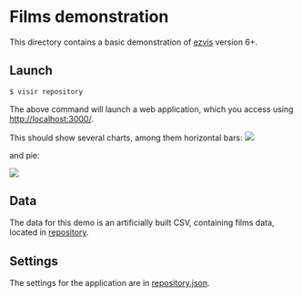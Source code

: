 # Films demonstration

This directory contains a basic demonstration of [ezvis](https://github.com/madec-project/ezvis) version 6+.

## Launch

```bash
$ visir repository
```

The above command will launch a web application, which you access using [http://localhost:3000/](http://localhost:3000).

This should show several charts, among them horizontal bars:
![](../assets/images/films-horizontalbars.png)

and pie:

![](../assets/images/films-pie.png)

## Data

The data for this demo is an artificially built CSV, containing films data, located in
[repository](./repository).

## Settings

The settings for the application are in [repository.json](./repository.json).
